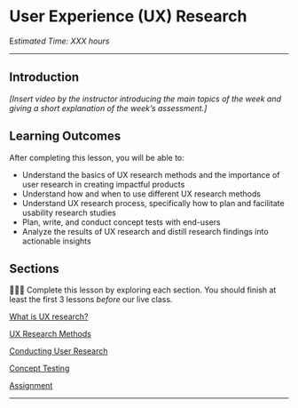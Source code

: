 # User Experience (UX) Research

E*stimated Time: XXX hours*

---

## Introduction

*[Insert video by the instructor introducing the main topics of the week and giving a short explanation of the week’s assessment.]*


## **Learning Outcomes**

After completing this lesson, you will be able to:

- Understand the basics of UX research methods and the importance of user research in creating impactful products
- Understand how and when to use different UX research methods
- Understand UX research process, specifically how to plan and facilitate usability research studies 
- Plan, write, and conduct concept tests with end-users
- Analyze the results of UX research and distill research findings into actionable insights



## Sections

<aside>

👩🏿‍🏫 Complete this lesson by exploring each section. You should finish at least the first 3 lessons _before_ our live class.

</aside>

[What is UX research?](lessons/ux-research/basics.md)

[UX Research Methods](lessons/ux-research/methods.md)

[Conducting User Research](lessons/ux-research/conducting-research.md)

[Concept Testing](lessons/ux-research/concept-testing.md)

[Assignment](lessons/ux-research/assignment.md)

---
